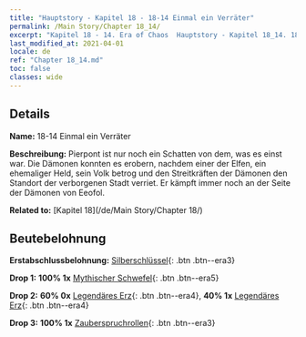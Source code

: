 ```yaml
---
title: "Hauptstory - Kapitel 18 - 18-14 Einmal ein Verräter"
permalink: /Main Story/Chapter 18_14/
excerpt: "Kapitel 18 - 14. Era of Chaos  Hauptstory - Kapitel 18_14. 18-14 Einmal ein Verräter"
last_modified_at: 2021-04-01
locale: de
ref: "Chapter 18_14.md"
toc: false
classes: wide
---
```


## Details

 **Name:** 18-14 Einmal ein Verräter

 **Beschreibung:** Pierpont ist nur noch ein Schatten von dem, was es einst war. Die Dämonen konnten es erobern, nachdem einer der Elfen, ein ehemaliger Held, sein Volk betrog und den Streitkräften der Dämonen den Standort der verborgenen Stadt verriet. Er kämpft immer noch an der Seite der Dämonen von Eeofol.

 **Related to:** [Kapitel 18](/de/Main Story/Chapter 18/)

## Beutebelohnung

 **Erstabschlussbelohnung:** [Silberschlüssel](/de/Items/con_693/){: .btn .btn--era3}

 **Drop 1:** **100% 1x** [Mythischer Schwefel](/de/Items/mat_64/){: .btn .btn--era5}

 **Drop 2:** **60% 0x** [Legendäres Erz](/de/Items/mat_54/){: .btn .btn--era4}, **40% 1x** [Legendäres Erz](/de/Items/mat_54/){: .btn .btn--era4}

 **Drop 3:** **100% 1x** [Zauberspruchrollen](/de/Items/con_694/){: .btn .btn--era3}

